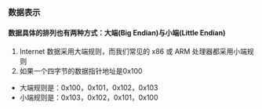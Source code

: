 ### 数据表示

#### 数据具体的排列也有两种方式：大端(Big Endian)与小端(Little Endian)
1. Internet 数据采用大端规则，而我们常见的 x86 或 ARM 处理器都采用小端规则
1. 如果一个四字节的数据指针地址是0x100
  * 大端规则是：0x100，0x101，0x102，0x103
  * 小端规则是：0x103，0x102，0x101，0x100





